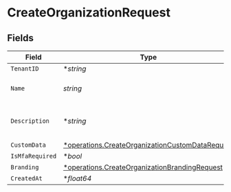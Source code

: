 # CreateOrganizationRequest


## Fields

| Field                                                                                                             | Type                                                                                                              | Required                                                                                                          | Description                                                                                                       |
| ----------------------------------------------------------------------------------------------------------------- | ----------------------------------------------------------------------------------------------------------------- | ----------------------------------------------------------------------------------------------------------------- | ----------------------------------------------------------------------------------------------------------------- |
| `TenantID`                                                                                                        | **string*                                                                                                         | :heavy_minus_sign:                                                                                                | N/A                                                                                                               |
| `Name`                                                                                                            | *string*                                                                                                          | :heavy_check_mark:                                                                                                | The name of the organization.                                                                                     |
| `Description`                                                                                                     | **string*                                                                                                         | :heavy_minus_sign:                                                                                                | The description of the organization.                                                                              |
| `CustomData`                                                                                                      | [*operations.CreateOrganizationCustomDataRequest](../../models/operations/createorganizationcustomdatarequest.md) | :heavy_minus_sign:                                                                                                | arbitrary                                                                                                         |
| `IsMfaRequired`                                                                                                   | **bool*                                                                                                           | :heavy_minus_sign:                                                                                                | N/A                                                                                                               |
| `Branding`                                                                                                        | [*operations.CreateOrganizationBrandingRequest](../../models/operations/createorganizationbrandingrequest.md)     | :heavy_minus_sign:                                                                                                | N/A                                                                                                               |
| `CreatedAt`                                                                                                       | **float64*                                                                                                        | :heavy_minus_sign:                                                                                                | N/A                                                                                                               |
